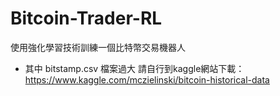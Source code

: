 # Bitcoin-Trader-RL

使用強化學習技術訓練一個比特幣交易機器人
* 其中 bitstamp.csv 檔案過大 請自行到kaggle網站下載： https://www.kaggle.com/mczielinski/bitcoin-historical-data
